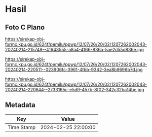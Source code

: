 # Hasil

## Foto C Plano

https://sirekap-obj-formc.kpu.go.id/624f/pemilu/ppwp/12/07/26/20/02/1207262002043-20240214-215748--41643555-a8a4-4166-836a-5ae2d55d836e.jpg

https://sirekap-obj-formc.kpu.go.id/624f/pemilu/ppwp/12/07/26/20/02/1207262002043-20240214-220511--023906fc-3961-4fbb-9342-3ea8b9696b7d.jpg

https://sirekap-obj-formc.kpu.go.id/624f/pemilu/ppwp/12/07/26/20/02/1207262002043-20240214-220644--2733165c-e5d9-457b-8f02-342c32ba14be.jpg


## Metadata

| Key        | Value               |
| ---------- | ------------------- |
| Time Stamp | 2024-02-25 22:00:00 |



